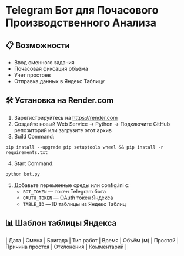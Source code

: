 # Telegram Бот для Почасового Производственного Анализа

## 📋 Возможности
- Ввод сменного задания
- Почасовая фиксация объёма
- Учет простоев
- Отправка данных в Яндекс Таблицу

## 🛠️ Установка на Render.com
1. Зарегистрируйтесь на https://render.com
2. Создайте новый Web Service → Python → Подключите GitHub репозиторий или загрузите этот архив
3. Build Command:
```
pip install --upgrade pip setuptools wheel && pip install -r requirements.txt
```
4. Start Command:
```
python bot.py
```
5. Добавьте переменные среды или config.ini с:
   - `BOT_TOKEN` — токен Telegram бота
   - `OAUTH_TOKEN` — OAuth токен Яндекса
   - `TABLE_ID` — ID таблицы из Яндекс Таблиц

## 📊 Шаблон таблицы Яндекса
| Дата | Смена | Бригада | Тип работ | Время | Объём (м) | Простой | Причина простоя | Отклонения | Комментарий |